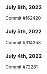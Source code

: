 ### July 8th, 2022

Commit #162420

### July 5th, 2022

Commit #314353


### July 4th, 2022

Commit #72281
